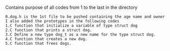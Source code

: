Contains purpose of all codes from 1 to the last in the directory
	
	0.dog.h is the 1st file to be pushed containing the age name and owner I also added the prototypes in the following codes
	1.C function that initialize a variable of type struct dog
	2.C function that prints a struct dog.
	3.C Define a new type dog_t as a new name for the type struct dog.
	4.C function that creates a new dog.
	5.C function that frees dogs.
